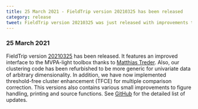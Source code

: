 ```yaml
---
title: 25 March 2021 - FieldTrip version 20210325 has been released
category: release
tweet: FieldTrip version 20210325 was just released with improvements to our MVPA-Light interface, clustering code, figure handling and implementation of threshold-free cluster enhancement (TFCE). Many thanks to @MatthiasTreder. See http://www.fieldtriptoolbox.org/#25-march-2021
---
```


### 25 March 2021

FieldTrip version [20210325](http://github.com/fieldtrip/fieldtrip/releases/tag/20210325) has been released. It features an improved interface to the MVPA-light toolbox thanks to [Matthias Treder](https://github.com/treder). Also, our clustering code has been refurbished to be more generic for univariate data of arbitrary dimensionality. In addition, we have now implemented threshold-free cluster enhancement (TFCE) for multiple comparison correction. This versions also contains various small improvements to figure handling, printing and source functions. See [GitHub](https://github.com/fieldtrip/fieldtrip/compare/20210311...20210325) for the detailed list of updates.
